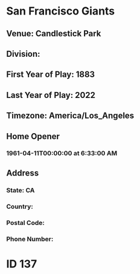 # San Francisco Giants
## Venue: Candlestick Park
## Division: 
## First Year of Play: 1883
## Last Year of Play: 2022
## Timezone: America/Los_Angeles
## Home Opener
### 1961-04-11T00:00:00 at 6:33:00 AM
## Address
### 
### State: CA
### Country: 
### Postal Code: 
### Phone Number: 
# ID 137